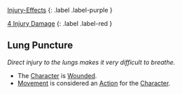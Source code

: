
[Injury-Effects](Game/Core/Injury-Effects)
{: .label .label-purple }

[4 Injury Damage](Game/Core/Injury#Injury%20Damage)
{: .label .label-red }
## Lung Puncture
*Direct injury to the lungs makes it very difficult to breathe.*
* The [Character](Game/Core/Terminology#Character) is [Wounded](Game/Core/Effects#Wounded).
* [Movement](Game/Core/Movement) is considered an [Action](Game/Core/Terminology#Action) for the [Character](Game/Core/Terminology#Character).